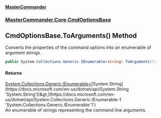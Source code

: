 #### [MasterCommander](MasterCommander.md 'MasterCommander')
### [MasterCommander.Core](MasterCommander.Core.md 'MasterCommander.Core').[CmdOptionsBase](CmdOptionsBase.md 'MasterCommander.Core.CmdOptionsBase')

## CmdOptionsBase.ToArguments() Method

Converts the properties of the command options into an enumerable of argument strings.

```csharp
public System.Collections.Generic.IEnumerable<string> ToArguments();
```

#### Returns
[System.Collections.Generic.IEnumerable&lt;](https://docs.microsoft.com/en-us/dotnet/api/System.Collections.Generic.IEnumerable-1 'System.Collections.Generic.IEnumerable`1')[System.String](https://docs.microsoft.com/en-us/dotnet/api/System.String 'System.String')[&gt;](https://docs.microsoft.com/en-us/dotnet/api/System.Collections.Generic.IEnumerable-1 'System.Collections.Generic.IEnumerable`1')  
An enumerable of strings representing the command line arguments.
